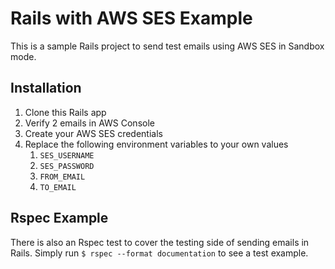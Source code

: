 # Rails with AWS SES Example
This is a sample Rails project to send test emails using AWS SES in Sandbox mode.

## Installation
1. Clone this Rails app
1. Verify 2 emails in AWS Console
1. Create your AWS SES credentials
1. Replace the following environment variables to your own values
    1. `SES_USERNAME`
    1. `SES_PASSWORD`
    1. `FROM_EMAIL`
    1. `TO_EMAIL`

## Rspec Example
There is also an Rspec test to cover the testing side of sending emails in Rails. Simply run `$ rspec --format documentation` to see a test example.

